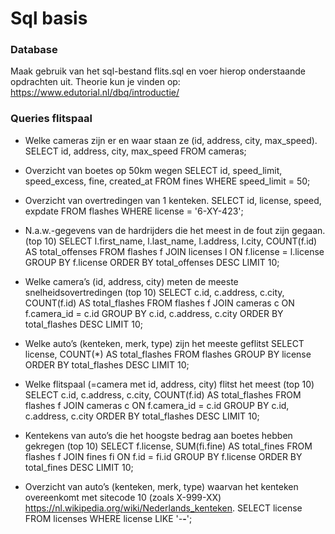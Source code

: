 # Sql basis

### Database
Maak gebruik van het sql-bestand flits.sql en voer hierop onderstaande opdrachten uit.
Theorie kun je vinden op: https://www.edutorial.nl/dbq/introductie/

### Queries flitspaal
* Welke cameras zijn er en waar staan ze (id, address, city, max_speed).
SELECT id, address, city, max_speed
FROM cameras;
* Overzicht van boetes op 50km wegen
SELECT id, speed_limit, speed_excess, fine, created_at
FROM fines
WHERE speed_limit = 50;
* Overzicht van overtredingen van 1 kenteken.
SELECT id, license, speed, expdate
FROM flashes
WHERE license = '6-XY-423';

* N.a.w.-gegevens van de hardrijders die het meest in de fout zijn gegaan. (top 10)
SELECT l.first_name, l.last_name, l.address, l.city, COUNT(f.id) AS total_offenses
FROM flashes f
JOIN licenses l ON f.license = l.license
GROUP BY f.license
ORDER BY total_offenses DESC
LIMIT 10;

* Welke camera’s (id, address, city) meten de meeste snelheidsovertredingen (top 10)
SELECT c.id, c.address, c.city, COUNT(f.id) AS total_flashes
FROM flashes f
JOIN cameras c ON f.camera_id = c.id
GROUP BY c.id, c.address, c.city
ORDER BY total_flashes DESC
LIMIT 10;

* Welke auto’s (kenteken, merk, type) zijn het meeste geflitst
SELECT license, COUNT(*) AS total_flashes
FROM flashes
GROUP BY license
ORDER BY total_flashes DESC
LIMIT 10;

* Welke flitspaal (=camera met id, address, city) flitst het meest (top 10)
SELECT c.id, c.address, c.city, COUNT(f.id) AS total_flashes
FROM flashes f
JOIN cameras c ON f.camera_id = c.id
GROUP BY c.id, c.address, c.city
ORDER BY total_flashes DESC
LIMIT 10;


* Kentekens van auto’s die het hoogste bedrag aan boetes hebben gekregen (top 10)
SELECT f.license, SUM(fi.fine) AS total_fines
FROM flashes f
JOIN fines fi ON f.id = fi.id
GROUP BY f.license
ORDER BY total_fines DESC
LIMIT 10;

* Overzicht van auto’s (kenteken, merk, type) waarvan het kenteken overeenkomt met sitecode 10 (zoals X-999-XX) https://nl.wikipedia.org/wiki/Nederlands_kenteken.
SELECT license
FROM licenses
WHERE license LIKE '_-___-__';
